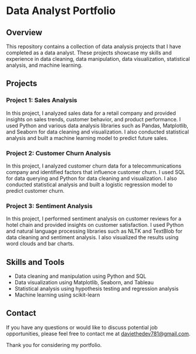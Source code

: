 # Data Analyst Portfolio

## Overview

This repository contains a collection of data analysis projects that I have completed as a data analyst. These projects showcase my skills and experience in data cleaning, data manipulation, data visualization, statistical analysis, and machine learning.

## Projects

### Project 1: Sales Analysis

In this project, I analyzed sales data for a retail company and provided insights on sales trends, customer behavior, and product performance. I used Python and various data analysis libraries such as Pandas, Matplotlib, and Seaborn for data cleaning and visualization. I also conducted statistical analysis and built a machine learning model to predict future sales.

### Project 2: Customer Churn Analysis

In this project, I analyzed customer churn data for a telecommunications company and identified factors that influence customer churn. I used SQL for data querying and Python for data cleaning and visualization. I also conducted statistical analysis and built a logistic regression model to predict customer churn.

### Project 3: Sentiment Analysis

In this project, I performed sentiment analysis on customer reviews for a hotel chain and provided insights on customer satisfaction. I used Python and natural language processing libraries such as NLTK and TextBlob for data cleaning and sentiment analysis. I also visualized the results using word clouds and bar charts.

## Skills and Tools

- Data cleaning and manipulation using Python and SQL
- Data visualization using Matplotlib, Seaborn, and Tableau
- Statistical analysis using hypothesis testing and regression analysis
- Machine learning using scikit-learn

## Contact

If you have any questions or would like to discuss potential job opportunities, please feel free to contact me at daviethedev781@gmail.com.

Thank you for considering my portfolio.

